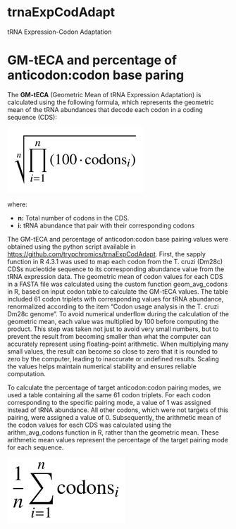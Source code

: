 # trnaExpCodAdapt
tRNA Expression-Codon Adaptation

# GM-tECA and percentage of anticodon:codon base paring

The **GM-tECA** (Geometric Mean of tRNA Expression Adaptation) is calculated using the following formula, which represents the geometric mean of the tRNA abundances that decode each codon in a coding sequence (CDS):

<img src="mediaGeometricaAdaptada.png" alt="Geometric average formula." height="150"/>

where:
* **n:** Total number of codons in the CDS.
* **i:** tRNA abundance that pair with their corresponding codons

The GM-tECA and percentage of  anticodon:codon
base pairing values were obtained using the python script available in https://github.com/trypchromics/trnaExpCodAdapt.
First, the sapply function in R 4.3.1 was used to map each codon from
the T. cruzi (Dm28c) CDSs nucleotide sequence to its corresponding abundance
value from the tRNA expression data. The geometric
mean of codon values for each CDS in a FASTA file was calculated using the
custom function geom_avg_codons in R, based on input codon table to calculate
the GM-tECA values. The table included 61 codon triplets with corresponding
values for tRNA abundance, renormalized according to the item “Codon usage
analysis in the T. cruzi Dm28c genome”. To avoid numerical underflow during the calculation of the geometric mean, each value was multiplied by 100 before computing the product. This step was taken not just to avoid very small numbers, but to prevent the result from becoming smaller than what the computer can accurately represent using floating-point arithmetic. When multiplying many small values, the result can become so close to zero that it is rounded to zero by the computer, leading to inaccurate or undefined results. Scaling the values helps maintain numerical stability and ensures reliable computation.

To calculate the percentage of target
anticodon:codon pairing modes, we used
a table containing all the same 61 codon triplets. For each codon corresponding
to the specific pairing mode, a value of 1 was assigned instead of tRNA
abundance. All other codons, which were not targets of this pairing, were
assigned a value of 0. Subsequently, the arithmetic mean of the codon values
for each CDS was calculated using the arithm_avg_codons function in R, rather
than the geometric mean. These arithmetic mean values represent the percentage
of the target pairing mode for each sequence.

<img src="./mediaAritmetica.png" alt="Arithmetic average formula." height="150"/>
